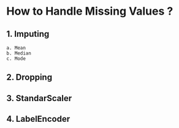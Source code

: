 # How to Handle Missing Values ?

## 1. Imputing
    a. Mean
    b. Median
    c. Mode
## 2. Dropping
## 3. StandarScaler
## 4. LabelEncoder
